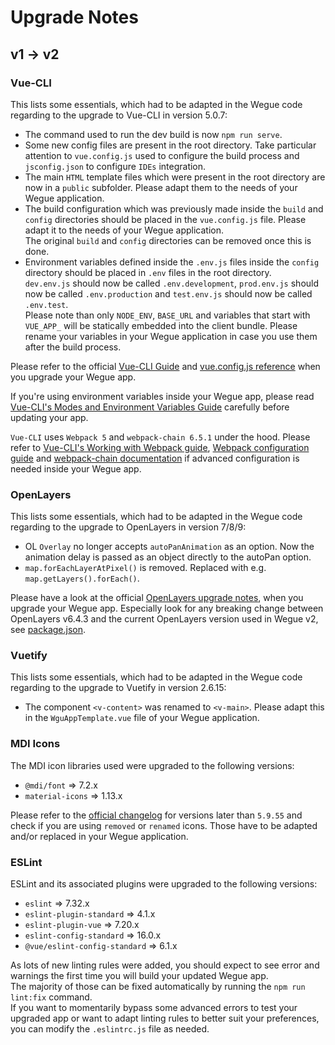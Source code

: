 # Upgrade Notes

## v1 -> v2

### Vue-CLI

This lists some essentials, which had to be adapted in the Wegue code regarding to the upgrade to Vue-CLI in version 5.0.7:

- The command used to run the dev build is now `npm run serve`.
- Some new config files are present in the root directory. Take particular attention to `vue.config.js` used to configure the build process and `jsconfig.json` to configure `IDEs` integration.
- The main `HTML` template files which were present in the root directory are now in a `public` subfolder. Please adapt them to the needs of your Wegue application.
- The build configuration which was previously made inside the `build` and `config` directories should be placed in the `vue.config.js` file. Please adapt it to the needs of your Wegue application.  
The original `build` and `config` directories can be removed once this is done.
- Environment variables defined inside the `.env.js` files inside the `config` directory should be placed in `.env` files in the root directory.  
`dev.env.js` should now be called `.env.development`, `prod.env.js` should now be called `.env.production` and `test.env.js` should now be called `.env.test`.  
Please note than only `NODE_ENV`, `BASE_URL` and variables that start with `VUE_APP_` will be statically embedded into the client bundle. Please rename your variables in your Wegue application in case you use them after the build process.

Please refer to the official [Vue-CLI Guide](https://cli.vuejs.org/guide/) and [vue.config.js reference](https://cli.vuejs.org/config/#vue-config-js) when you upgrade your Wegue app.

If you're using environment variables inside your Wegue app, please read [Vue-CLI's Modes and Environment Variables Guide](https://cli.vuejs.org/guide/mode-and-env.html) carefully before updating your app.

`Vue-CLI` uses `Webpack 5` and `webpack-chain 6.5.1` under the hood. Please refer to [Vue-CLI's Working with Webpack guide](https://cli.vuejs.org/guide/webpack.html), [Webpack configuration guide](https://webpack.js.org/configuration/) and [webpack-chain documentation](https://github.com/neutrinojs/webpack-chain/tree/v6.5.1) if advanced configuration is needed inside your Wegue app.

### OpenLayers

This lists some essentials, which had to be adapted in the Wegue code regarding to the upgrade to OpenLayers in version 7/8/9:

- OL `Overlay` no longer accepts `autoPanAnimation` as an option.
 Now the animation delay is passed as an object directly to the autoPan option.
- `map.forEachLayerAtPixel()` is removed. Replaced with e.g. `map.getLayers().forEach()`.

Please have a look at the official [OpenLayers upgrade notes](https://github.com/openlayers/openlayers/blob/main/changelog/upgrade-notes.md), when you upgrade your Wegue app. Especially look for any breaking change between OpenLayers v6.4.3 and the current OpenLayers version used in Wegue v2, see [package.json](https://github.com/wegue-oss/wegue/blob/master/package.json).

### Vuetify

This lists some essentials, which had to be adapted in the Wegue code regarding to the upgrade to Vuetify in version 2.6.15:

- The component `<v-content>` was renamed to `<v-main>`. Please adapt this in the `WguAppTemplate.vue` file of your Wegue application.

### MDI Icons

The MDI icon libraries used were upgraded to the following versions:

- `@mdi/font` => 7.2.x
- `material-icons` => 1.13.x

Please refer to the [official changelog](https://pictogrammers.com/docs/library/mdi/releases/changelog/) for versions later than `5.9.55` and check if you are using `removed` or `renamed` icons. Those have to be adapted and/or replaced in your Wegue application.

### ESLint

ESLint and its associated plugins were upgraded to the following versions:

- `eslint` => 7.32.x
- `eslint-plugin-standard` => 4.1.x
- `eslint-plugin-vue` => 7.20.x
- `eslint-config-standard` => 16.0.x
- `@vue/eslint-config-standard` => 6.1.x

As lots of new linting rules were added, you should expect to see error and warnings the first time you will build your updated Wegue app.  
The majority of those can be fixed automatically by running the `npm run lint:fix` command.  
If you want to momentarily bypass some advanced errors to test your upgraded app or want to adapt linting rules to better suit your preferences, you can modify the `.eslintrc.js` file as needed.

